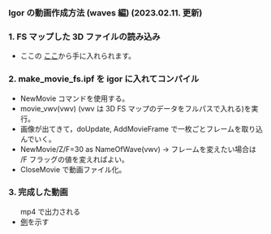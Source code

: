 <h3>Igor の動画作成方法 (waves 編) (2023.02.11. 更新)</h3>

<h3>1. FS マップした 3D ファイルの読み込み</h3>
<ul>
<li>ここの <a href = "https://hiroshimauniv-my.sharepoint.com/:u:/g/personal/kk224_hiroshima-u_ac_jp/Ecy6Y2i0YyVDv4cYU-agQNABM-TFXiPKofPfN2_cqrOyiw?e=ZzP0IS" target="_blank">ここ</a>から手に入れられます。</li></ul>

<h3>2. make_movie_fs.ipf を igor に入れてコンパイル</h3>
<ul>
<li>NewMovie コマンドを使用する。</li>
<li>movie_vwv(vwv) (vwv は 3D FS マップのデータをフルパスで入れる)を実行。</li>
<li>画像が出てきて，doUpdate, AddMovieFrame で一枚ごとフレームを取り込んでいく。</li>
<li>NewMovie/Z/F=30 as NameOfWave(vwv) → フレームを変えたい場合は /F フラッグの値を変えればよい。</li>
<li>CloseMovie で動画ファイル化。</li>
</ul>

<h3>3. 完成した動画</h3>
<ul 
<li>mp4 で出力される</li>
<li><a href = "https://hiroshimauniv-my.sharepoint.com/:v:/g/personal/kk224_hiroshima-u_ac_jp/EW_wHPQqMtJFqS6kOauJFZoBfQ0iL2_-HXxPUbpF4caZHQ?e=gVxasr" target="_blank">例</a>を示す</li>
</ul>

